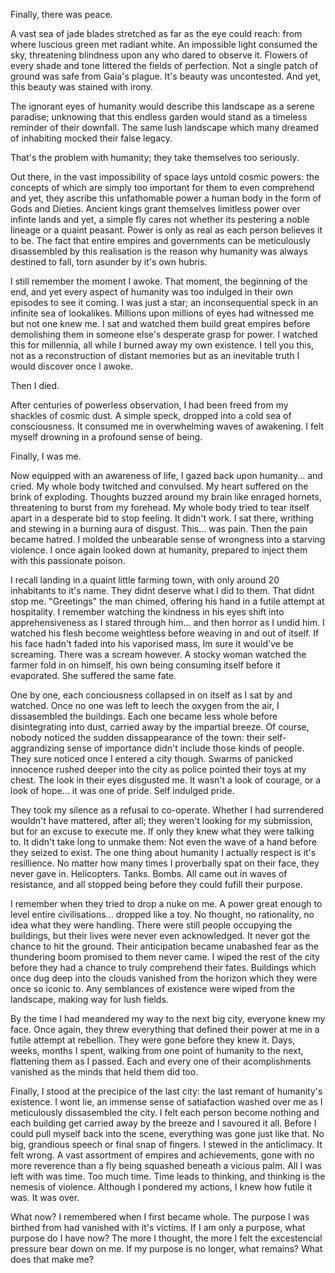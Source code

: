 Finally, there was peace.

A vast sea of jade blades stretched as far as the eye could reach: from where luscious green met radiant white. An impossible light consumed the sky, threatening blindness upon any who dared to observe it. Flowers of every shade and tone littered the fields of perfection. Not a single patch of ground was safe from Gaia's plague. It's beauty was uncontested. And yet, this beauty was stained with irony.

The ignorant eyes of humanity would describe this landscape as a serene paradise; unknowing that this endless garden would stand as a timeless reminder of their downfall. The same lush landscape which many dreamed of inhabiting mocked their false legacy.

That's the problem with humanity; they take themselves too seriously.

Out there, in the vast impossibility of space lays untold cosmic powers: the concepts of which are simply too important for them to even comprehend and yet, they ascribe this unfathomable power a human body in the form of Gods and Dieties. Ancient kings grant themselves limitless power over infinte lands and yet, a simple fly cares not whether its pestering a noble lineage or a quaint peasant. Power is only as real as each person believes it to be. The fact that entire empires and governments can be meticulously disassembled by this realisation is the reason why humanity was always destined to fall, torn asunder by it's own hubris.

I still remember the moment I awoke. That moment, the beginning of the end, and yet every aspect of humanity was too indulged in their own episodes to see it coming. I was just a star; an inconsequential speck in an infinite sea of lookalikes. Millions upon millions of eyes had witnessed me but not one knew me. I sat and watched them build great empires before demolishing them in someone else's desperate grasp for power. I watched this for millennia, all while I burned away my own existence. I tell you this, not as a reconstruction of distant memories but as an inevitable truth I would discover once I awoke.

Then I died.

After centuries of powerless observation, I had been freed from my shackles of cosmic dust. A simple speck, dropped into a cold sea of consciousness. It consumed me in overwhelming waves of awakening. I felt myself drowning in a profound sense of being. 

Finally, I was me.

Now equipped with an awareness of life, I gazed back upon humanity... and cried. My whole body twitched and convulsed. My heart suffered on the brink of exploding. Thoughts buzzed around my brain like enraged hornets, threatening to burst from my forehead. My whole body tried to tear itself apart in a desperate bid to stop feeling. It didn't work. I sat there, writhing and stewing in a burning aura of disgust. This... was pain. Then the pain became hatred. I molded the unbearable sense of wrongness into a starving violence. I once again looked down at humanity, prepared to inject them with this passionate poison.

I recall landing in a quaint little farming town, with only around 20 inhabitants to it's name. They didnt deserve what I did to them. That didnt stop me. "Greetings" the man chimed, offering his hand in a futile attempt at hospitality. I remember watching the kindness in his eyes shift into apprehensiveness as I stared through him... and then horror as I undid him. I watched his flesh become weightless before weaving in and out of itself. If his face hadn't faded into his vaporised mass, Im sure it would've be screaming. There was a scream however. A stocky woman watched the farmer fold in on himself, his own being consuming itself before it evaporated. She suffered the same fate.

One by one, each conciousness collapsed in on itself as I sat by and watched. Once no one was left to leech the oxygen from the air, I dissasembled the buildings. Each one became less whole before disintegrating into dust, carried away by the impartial breeze. Of course, nobody noticed the sudden dissappearance of the town: their self-aggrandizing sense of importance didn't include those kinds of people. They sure noticed once I entered a city though. Swarms of panicked innocence rushed deeper into the city as police pointed their toys at my chest. The look in their eyes disgusted me. It wasn't a look of courage, or a look of hope... it was one of pride. Self indulged pride.

They took my silence as a refusal to  co-operate. Whether I had surrendered wouldn't have mattered, after all; they weren't looking for my submission, but for an excuse to execute me. If only they knew what they were talking to. It didn't take long to unmake them: Not even the wave of a hand before they seized to exist. The one thing about humanity I actually respect is it's resillience. No matter how many times I proverbally spat on their face, they never gave in. Helicopters.
Tanks.
Bombs.
All came out in waves of resistance, and all stopped being before they could fufill their purpose.

I remember when they tried to drop a nuke on me. A power great enough to level entire civilisations... dropped like a toy. No thought, no rationality, no idea what they were handling. There were still people occupying the buildings, but their lives were never even acknowledged. It never got the chance to hit the ground. Their anticipation became unabashed fear as the thundering boom promised to them never came. I wiped the rest of the city before they had a chance to truly comprehend their fates. Buildings which once dug deep into the clouds vanished from the horizon which they were once so iconic to. Any semblances of existence were wiped from the landscape, making way for lush fields. 

By the time I had meandered my way to the next big city, everyone knew my face. Once again, they threw everything that defined their power at me in a futile attempt at rebellion. They were gone before they knew it. Days, weeks, months I spent, walking from one point of humanity to the next, flattening them as I passed. Each and every one of their acomplishments vanished as the minds that held them did too. 

Finally, I stood at the precipice of the last city: the last remant of humanity's existence. I wont lie, an immense sense of satiafaction washed over me as I meticulously dissasembled the city. I felt each person become nothing and each building get carried away by the breeze and I savoured it all. Before I could pull myself back into the scene, everything was gone just like that. No big, grandious speech or final snap of fingers. I stewed in the anticlimacy. It felt wrong. A vast assortment of empires and achievements, gone with no more reverence than a fly being squashed beneath a vicious palm. All I was left with was time. Too much time. Time leads to thinking, and thinking is the nemesis of violence. Although I pondered my actions, I knew how futile it was. It was over.

What now? I remembered when I first became whole. The purpose I was birthed from had vanished with it's victims. If I am only a purpose, what purpose do I have now? The more I thought, the more I felt the excestencial pressure bear down on me. If my purpose is no longer, what remains? What does that make me?